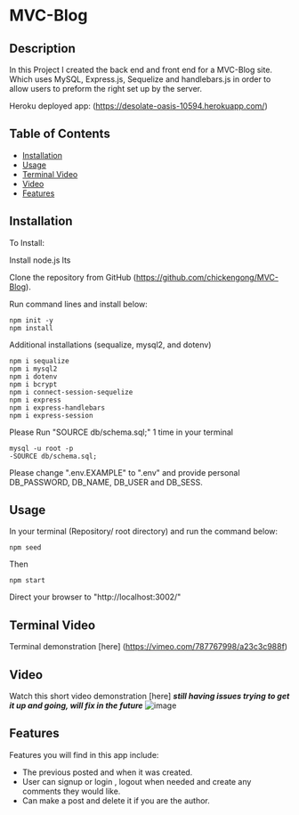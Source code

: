 # MVC-Blog

## Description

In this Project I created the back end and front end for a MVC-Blog site. Which uses MySQL, Express.js, Sequelize and handlebars.js in order to allow users to preform the right set up by the server.

Heroku deployed app:
(https://desolate-oasis-10594.herokuapp.com/)

## Table of Contents

- [Installation](#installation)
- [Usage](#usage)
- [Terminal Video](#terminal)
- [Video](#video)
- [Features](#Features)

## Installation

To Install:

Install node.js lts

Clone the repository from GitHub (https://github.com/chickengong/MVC-Blog).

Run command lines and install below:

```
npm init -y
npm install
```

Additional installations (sequalize, mysql2, and dotenv)

```
npm i sequalize
npm i mysql2
npm i dotenv
npm i bcrypt
npm i connect-session-sequelize
npm i express
npm i express-handlebars
npm i express-session
```

Please Run "SOURCE db/schema.sql;" 1 time in your terminal

```
mysql -u root -p
-SOURCE db/schema.sql;
```

Please change ".env.EXAMPLE" to ".env" and provide personal DB_PASSWORD, DB_NAME, DB_USER and DB_SESS.

## Usage

In your terminal (Repository/ root directory) and run the command below:

```
npm seed
```

Then

```
npm start
```

Direct your browser to "http://localhost:3002/"

## Terminal Video 

Terminal demonstration [here] (https://vimeo.com/787767998/a23c3c988f)

## Video 

Watch this short video demonstration [here]
***still having issues trying to get it up and going, will fix in the future***
![image](https://user-images.githubusercontent.com/108504537/211664519-5b4fbbbb-78da-4098-9bf4-7796760d519a.png)


## Features

Features you will find in this app include:

- The previous posted and when it was created.
- User can signup or login , logout when needed and create any comments they would like. 
- Can make a post and delete it if you are the author. 

